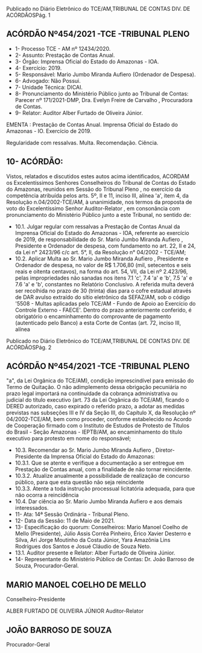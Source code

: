Publicado  no  Diário  Eletrônico do TCE/AM,TRIBUNAL DE CONTAS DIV. DE ACÓRDÃOSPág. 1

## ACÓRDÃO Nº454/2021 -TCE -TRIBUNAL PLENO

- 1- Processo TCE - AM nº 12434/2020.
- 2- Assunto: Prestação de Contas Anual.
- 3- Órgão: Imprensa Oficial do Estado do Amazonas - IOA.
- 4- Exercício: 2019.
- 5- Responsável: Mario Jumbo Miranda Aufiero (Ordenador de Despesa).
- 6- Advogado: Não Possui.
- 7- Unidade Técnica: DICAI.
- 8- Pronunciamento  do  Ministério  Público  junto  ao  Tribunal  de  Contas: Parecer  nº 171/2021-DMP, Dra. Evelyn Freire de Carvalho , Procuradora de Contas.
- 9- Relator: Auditor Alber Furtado de Oliveira Júnior.

EMENTA : Prestação  de  Contas  Anual.  Imprensa Oficial  do  Estado  do  Amazonas  -  IO.  Exercício  de 2019.

Regularidade com ressalvas. Multa. Recomendação. Ciência.

## 10-  ACÓRDÃO:

Vistos, relatados e discutidos estes autos acima identificados, ACORDAM os Excelentíssimos Senhores Conselheiros do Tribunal de Contas do Estado do Amazonas, reunidos em Sessão do Tribunal Pleno , no exercício da competência atribuída pelos arts. 5º, II e 11, inciso III, alínea 'a', item 4, da Resolução n.04/2002-TCE/AM, à unanimidade, nos termos da proposta de voto do Excelentíssimo Senhor Auditor-Relator , em consonância com pronunciamento do Ministério Público junto a este Tribunal, no sentido de:

- 10.1.  Julgar regular com ressalvas a Prestação de Contas Anual da Imprensa Oficial do Estado do Amazonas - IOA, referente ao exercício de 2019, de responsabilidade  do Sr.  Mario  Jumbo  Miranda  Aufiero ,  Presidente  e Ordenador  de  despesa,  com  fundamento  no  art.  22,  II  e  24,  da  Lei  n° 2423/96 c/c art. 5°, II, da Resolução n° 04/2002 - TCE/AM;
- 10.2.  Aplicar  Multa ao Sr.  Mario  Jumbo  Miranda  Aufiero , Presidente  e Ordenador de despesa, no valor de R$ 1.706,80 (mil,  setecentos e seis reais  e  oitenta  centavos),  na  forma  do  art.  54,  VII,  da  Lei  nº  2.423/96, pelas impropriedades não sanadas nos itens 7.1 'c', 7.4 'a' e 'b', 7.5 'a' e 7.6 'a' e 'b', constantes no Relatório Conclusivo. A referida multa deverá ser recolhida no prazo de  30  (trinta)  dias para  o  cofre  estadual através de DAR avulso extraído do sítio eletrônico da SEFAZ/AM, sob o código '5508 - Multas aplicadas pelo TCE/AM - Fundo de Apoio ao Exercício do Controle  Externo  -  FAECE'.  Dentro  do  prazo  anteriormente  conferido,  é obrigatório o encaminhamento do comprovante de pagamento (autenticado pelo Banco) a esta Corte de Contas (art. 72, inciso III, alínea

Publicado  no  Diário  Eletrônico do TCE/AM,TRIBUNAL DE CONTAS DIV. DE ACÓRDÃOSPág. 2

## ACÓRDÃO Nº454/2021 -TCE -TRIBUNAL PLENO

"a", da Lei Orgânica do TCE/AM), condição imprescindível para emissão do Termo de Quitação. O não adimplemento dessa obrigação pecuniária no  prazo  legal  importará  na  continuidade  da  cobrança  administrativa  ou judicial do título executivo (art. 73 da Lei Orgânica do TCE/AM), ficando o DERED autorizado, caso expirado o referido prazo, a adotar as medidas previstas nas subseções III e IV da Seção III, do Capítulo X, da Resolução nº  04/2002-TCE/AM,  bem  como  proceder,  conforme  estabelecido  no Acordo de Cooperação firmado com o Instituto de Estudos de Protesto de Títulos do Brasil - Seção Amazonas - IEPTB/AM, ao encaminhamento do título executivo para protesto em nome do responsável;

- 10.3.  Recomendar ao Sr.  Mario  Jumbo Miranda Aufiero ,  Diretor-Presidente da Imprensa Oficial do Estado do Amazonas:
- 10.3.1. Que se atente e verifique a documentação a ser entregue em Prestação de Contas anual, com a finalidade de não tornar reincidente.
- 10.3.2. Atualize anualmente  a  possibilidade  de  realização  de concurso público, para que esta questão não seja reincidente
- 10.3.3. Atente  a  toda  instrução  processual  licitatória  adequada, para que não ocorra a reincidência
- 10.4.  Dar ciência ao Sr. Mario  Jumbo  Miranda  Aufiero e aos  demais interessados.
- 11-  Ata: 14ª Sessão Ordinária - Tribunal Pleno.
- 12-  Data da Sessão: 11 de Maio de 2021.
- 13-  Especificação do quorum: Conselheiros: Mario Manoel Coelho de Mello (Presidente),  Júlio  Assis  Corrêa  Pinheiro,  Érico  Xavier  Desterro  e  Silva,  Ari  Jorge Moutinho da Costa Júnior, Yara Amazônia Lins Rodrigues dos Santos e Josué Cláudio de Souza Neto.
- 13.1. Auditor presente e Relator: Alber Furtado de Oliveira Júnior.
- 14-  Representante  do  Ministério  Público  de  Contas: Dr. João  Barroso  de  Souza, Procurador-Geral.

## MARIO MANOEL COELHO DE MELLO

Conselheiro-Presidente

ALBER FURTADO DE OLIVEIRA JÚNIOR Auditor-Relator

## JOÃO BARROSO DE SOUZA

Procurador-Geral